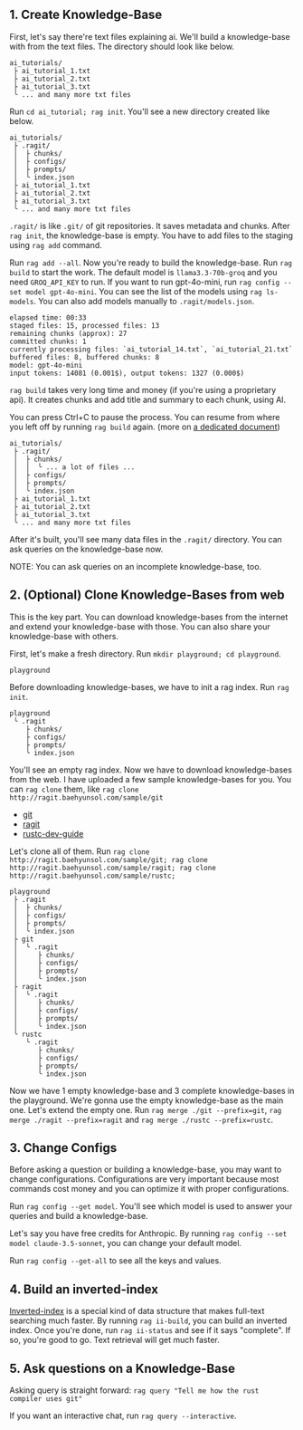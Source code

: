 ## 1. Create Knowledge-Base

First, let's say there're text files explaining ai. We'll build a knowledge-base with from the text files. The directory should look like below.

```
ai_tutorials/
 ├ ai_tutorial_1.txt
 ├ ai_tutorial_2.txt
 ├ ai_tutorial_3.txt
 ╰ ... and many more txt files
```

Run `cd ai_tutorial; rag init`. You'll see a new directory created like below.

```
ai_tutorials/
 ├ .ragit/
 │  ├ chunks/
 │  ├ configs/
 │  ├ prompts/
 │  ╰ index.json
 ├ ai_tutorial_1.txt
 ├ ai_tutorial_2.txt
 ├ ai_tutorial_3.txt
 ╰ ... and many more txt files
```

`.ragit/` is like `.git/` of git repositories. It saves metadata and chunks. After `rag init`, the knowledge-base is empty. You have to add files to the staging using `rag add` command.

Run `rag add --all`. Now you're ready to build the knowledge-base. Run `rag build` to start the work. The default model is `llama3.3-70b-groq` and you need `GROQ_API_KEY` to run. If you want to run gpt-4o-mini, run `rag config --set model gpt-4o-mini`. You can see the list of the models using `rag ls-models`. You can also add models manually to `.ragit/models.json`.

```
elapsed time: 00:33
staged files: 15, processed files: 13
remaining chunks (approx): 27
committed chunks: 1
currently processing files: `ai_tutorial_14.txt`, `ai_tutorial_21.txt`
buffered files: 8, buffered chunks: 8
model: gpt-4o-mini
input tokens: 14081 (0.001$), output tokens: 1327 (0.000$)
```

`rag build` takes very long time and money (if you're using a proprietary api). It creates chunks and add title and summary to each chunk, using AI.

You can press Ctrl+C to pause the process. You can resume from where you left off by running `rag build` again. (more on [a dedicated document](./commands/build.txt))

```
ai_tutorials/
 ├ .ragit/
 │  ├ chunks/
 │  │  ╰ ... a lot of files ...
 │  ├ configs/
 │  ├ prompts/
 │  ╰ index.json
 ├ ai_tutorial_1.txt
 ├ ai_tutorial_2.txt
 ├ ai_tutorial_3.txt
 ╰ ... and many more txt files
```

After it's built, you'll see many data files in the `.ragit/` directory. You can ask queries on the knowledge-base now.

NOTE: You can ask queries on an incomplete knowledge-base, too.

## 2. (Optional) Clone Knowledge-Bases from web

This is the key part. You can download knowledge-bases from the internet and extend your knowledge-base with those. You can also share your knowledge-base with others.

First, let's make a fresh directory. Run `mkdir playground; cd playground`.

```
playground
```

Before downloading knowledge-bases, we have to init a rag index. Run `rag init`.

```
playground
 ╰ .ragit
    ├ chunks/
    ├ configs/
    ├ prompts/
    ╰ index.json
```

You'll see an empty rag index. Now we have to download knowledge-bases from the web. I have uploaded a few sample knowledge-bases for you. You can `rag clone` them, like `rag clone http://ragit.baehyunsol.com/sample/git`

- [git](http://ragit.baehyunsol.com/sample/git)
- [ragit](http://ragit.baehyunsol.com/sample/ragit)
- [rustc-dev-guide](http://ragit.baehyunsol.com/sample/rustc)

Let's clone all of them. Run `rag clone http://ragit.baehyunsol.com/sample/git; rag clone http://ragit.baehyunsol.com/sample/ragit; rag clone http://ragit.baehyunsol.com/sample/rustc;`

```
playground
 ├ .ragit
 │  ├ chunks/
 │  ├ configs/
 │  ├ prompts/
 │  ╰ index.json
 ├ git
 │  ╰ .ragit
 │     ├ chunks/
 │     ├ configs/
 │     ├ prompts/
 │     ╰ index.json
 ├ ragit
 │  ╰ .ragit
 │     ├ chunks/
 │     ├ configs/
 │     ├ prompts/
 │     ╰ index.json
 ╰ rustc
    ╰ .ragit
       ├ chunks/
       ├ configs/
       ├ prompts/
       ╰ index.json
```

Now we have 1 empty knowledge-base and 3 complete knowledge-bases in the playground. We're gonna use the empty knowledge-base as the main one. Let's extend the empty one. Run `rag merge ./git --prefix=git`, `rag merge ./ragit --prefix=ragit` and `rag merge ./rustc --prefix=rustc`.

## 3. Change Configs

Before asking a question or building a knowledge-base, you may want to change configurations. Configurations are very important because most commands cost money and you can optimize it with proper configurations.

Run `rag config --get model`. You'll see which model is used to answer your queries and build a knowledge-base.

Let's say you have free credits for Anthropic. By running `rag config --set model claude-3.5-sonnet`, you can change your default model.

Run `rag config --get-all` to see all the keys and values.

## 4. Build an inverted-index

[Inverted-index](https://en.wikipedia.org/wiki/Inverted_index) is a special kind of data structure that makes full-text searching much faster. By running `rag ii-build`, you can build an inverted index. Once you're done, run `rag ii-status` and see if it says "complete". If so, you're good to go. Text retrieval will get much faster.

## 5. Ask questions on a Knowledge-Base

Asking query is straight forward: `rag query "Tell me how the rust compiler uses git"`

If you want an interactive chat, run `rag query --interactive`.
